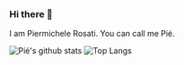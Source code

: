 ### Hi there 👋
I am Piermichele Rosati. You can call me Pié.

![Pié's github stats](https://github-readme-stats.vercel.app/api?username=Piermuz7&count_private=true&hide=issues)
![Top Langs](https://github-readme-stats.vercel.app/api/top-langs/?username=Piermuz7&layout=compact)


<!--
**Piermuz7/Piermuz7** is a ✨ _special_ ✨ repository because its `README.md` (this file) appears on your GitHub profile.

Here are some ideas to get you started:

- 🔭 I’m currently working on ...
- 🌱 I’m currently learning ...
- 👯 I’m looking to collaborate on ...
- 🤔 I’m looking for help with ...
- 💬 Ask me about ...
- 📫 How to reach me: ...
- 😄 Pronouns: ...
- ⚡ Fun fact: ...
-->
